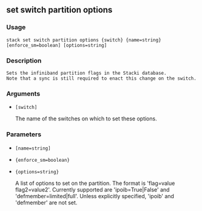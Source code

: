 ## set switch partition options

### Usage

`stack set switch partition options {switch} {name=string} [enforce_sm=boolean] [options=string]`

### Description


	Sets the infiniband partition flags in the Stacki database.
	Note that a sync is still required to enact this change on the switch.

	

### Arguments

* `[switch]`

   The name of the switches on which to set these options.


### Parameters
* `[name=string]`
* `{enforce_sm=boolean}`
* `{options=string}`

   A list of options to set on the partition.  The format is 
	'flag=value flag2=value2'.  Currently supported are 'ipoib=True|False'
	and 'defmember=limited|full'.  Unless explicitly specified, 'ipoib' and
	'defmember' are not set.


